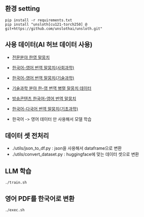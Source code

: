 
## 환경 setting
```
pip install -r requirements.txt
pip install "unsloth[cu121-torch250] @ git+https://github.com/unslothai/unsloth.git"
```

## 사용 데이터(AI 허브 데이터 사용)
- [전문분야 한영 말뭉치](https://aihub.or.kr/aihubdata/data/view.do?currMenu=115&topMenu=100&dataSetSn=111)
- [한국어-영어 번역 말뭉치(사회과학)](https://aihub.or.kr/aihubdata/data/view.do?currMenu=115&topMenu=100&dataSetSn=125)
- [한국어-영어 번역 말뭉치(기술과학)](https://aihub.or.kr/aihubdata/data/view.do?currMenu=115&topMenu=100&dataSetSn=124)
- [기술과학 분야 한-영 번역 병렬 말뭉치 데이터](https://aihub.or.kr/aihubdata/data/view.do?currMenu=115&topMenu=100&dataSetSn=71266)
- [방송콘텐츠 한국어-영어 번역 말뭉치](https://aihub.or.kr/aihubdata/data/view.do?currMenu=115&topMenu=100&dataSetSn=71382)
- [한국어-다국어 번역 말뭉치(기초과학)](https://aihub.or.kr/aihubdata/data/view.do?currMenu=115&topMenu=100&dataSetSn=71496)

- 한국어 -> 영어 데이터 만 사용해서 모델 학습

## 데이터 셋 전처리
- ./utils/json_to_df.py : json을 사용해서 dataframe으로 변환
- ./utils/convert_dataset.py : huggingface에 맞는 데이터 셋으로 변환

## LLM 학습
```
./train.sh
```

## 영어 PDF를 한국어로 변환
```
./exec.sh
```